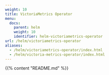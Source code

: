 ```yaml
---
weight: 10
title: VictoriaMetrics Operator
menu:
  docs:
    parent: helm
    weight: 10
    identifier: helm-victoriametrics-operator
url: /helm/victoriametrics-operator
aliases:
  - /helm/victoriametrics-operator/index.html
  - /helm/victoria-metrics-operator/index.html
---
```

{{% content "README.md" %}}
